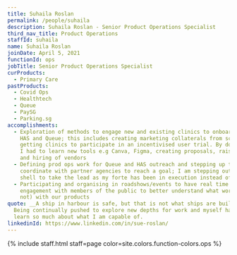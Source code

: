 ```yaml
---
title: Suhaila Roslan
permalink: /people/suhaila
description: Suhaila Roslan - Senior Product Operations Specialist
third_nav_title: Product Operations
staffId: suhaila
name: Suhaila Roslan
joinDate: April 5, 2021
functionId: ops
jobTitle: Senior Product Operations Specialist
curProducts:
  - Primary Care
pastProducts:
  - Covid Ops
  - Healthtech
  - Queue
  - PaySG
  - Parking.sg
accomplishments:
  - Exploration of methods to engage new and existing clinics to onboard onto
    HAS and Queue; this includes creating marketing collaterals from scratch and
    getting clinics to participate in an incentivised user trial. By doing this,
    I had to learn new tools e.g Canva, Figma, creating proposals, raising AORs
    and hiring of vendors
  - Defining prod ops work for Queue and HAS outreach and stepping up to
    coordinate with partner agencies to reach a goal; I am stepping out of my
    shell to take the lead as my forte has been in execution instead of planning
  - Participating and organising in roadshows/events to have real time
    engagement with members of the public to better understand what works (or
    not) with our products
quote: __A ship in harbour is safe, but that is not what ships are built for.__
  Being continually pushed to explore new depths for work and myself has made me
  learn so much about what I am capable of.
linkedinId: https://www.linkedin.com/in/sue-roslan/
---
```


{% include staff.html staff=page color=site.colors.function-colors.ops %}
